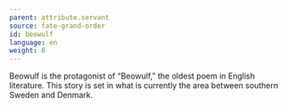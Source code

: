 ```yaml
---
parent: attribute.servant
source: fate-grand-order
id: beowulf
language: en
weight: 0
---
```


Beowulf is the protagonist of “Beowulf,” the oldest poem in English literature.
This story is set in what is currently the area between southern Sweden and Denmark.
